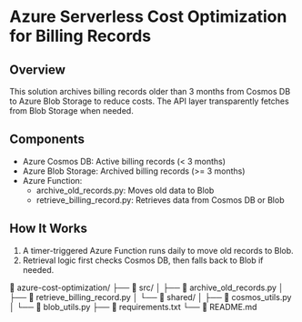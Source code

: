 
# Azure Serverless Cost Optimization for Billing Records

## Overview
This solution archives billing records older than 3 months from Cosmos DB to Azure Blob Storage to reduce costs. The API layer transparently fetches from Blob Storage when needed.

## Components
- Azure Cosmos DB: Active billing records (< 3 months)
- Azure Blob Storage: Archived billing records (>= 3 months)
- Azure Function:
  - archive_old_records.py: Moves old data to Blob
  - retrieve_billing_record.py: Retrieves data from Cosmos DB or Blob

## How It Works
1. A timer-triggered Azure Function runs daily to move old records to Blob.
2. Retrieval logic first checks Cosmos DB, then falls back to Blob if needed.

📁 azure-cost-optimization/
├── 📁 src/
│   ├── 📄 archive_old_records.py
│   ├── 📄 retrieve_billing_record.py
│   └── 📁 shared/
│       ├── 📄 cosmos_utils.py
│       └── 📄 blob_utils.py
├── 📄 requirements.txt
└── 📄 README.md

